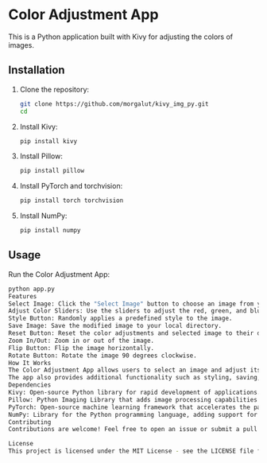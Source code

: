 # Color Adjustment App

This is a Python application built with Kivy for adjusting the colors of images.

## Installation

1. Clone the repository:

    ```bash
    git clone https://github.com/morgalut/kivy_img_py.git
    cd 
    ```

2. Install Kivy:

    ```bash
    pip install kivy
    ```

3. Install Pillow:

    ```bash
    pip install pillow
    ```

4. Install PyTorch and torchvision:

    ```bash
    pip install torch torchvision
    ```

5. Install NumPy:

    ```bash
    pip install numpy
    ```
## Usage

Run the Color Adjustment App:

```bash
python app.py
Features
Select Image: Click the "Select Image" button to choose an image from your local directory.
Adjust Color Sliders: Use the sliders to adjust the red, green, and blue color channels of the image.
Style Button: Randomly applies a predefined style to the image.
Save Image: Save the modified image to your local directory.
Reset Button: Reset the color adjustments and selected image to their default states.
Zoom In/Out: Zoom in or out of the image.
Flip Button: Flip the image horizontally.
Rotate Button: Rotate the image 90 degrees clockwise.
How It Works
The Color Adjustment App allows users to select an image and adjust its color channels in real-time using sliders.
The app also provides additional functionality such as styling, saving, resetting, zooming, flipping, and rotating images.
Dependencies
Kivy: Open-source Python library for rapid development of applications.
Pillow: Python Imaging Library that adds image processing capabilities to your Python interpreter.
PyTorch: Open-source machine learning framework that accelerates the path from research prototyping to production deployment.
NumPy: Library for the Python programming language, adding support for large, multi-dimensional arrays and matrices.
Contributing
Contributions are welcome! Feel free to open an issue or submit a pull request.

License
This project is licensed under the MIT License - see the LICENSE file for details.